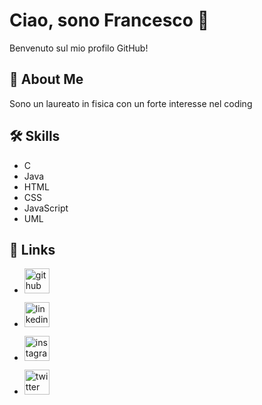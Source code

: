 # Ciao, sono Francesco 👋
Benvenuto sul mio profilo GitHub!


## 🚀 About Me
Sono un laureato in fisica con un forte interesse nel coding


## 🛠 Skills
- C
- Java
- HTML
- CSS
- JavaScript
- UML


## 🔗 Links
- [<img src='https://cdn.jsdelivr.net/npm/simple-icons@3.0.1/icons/github.svg' alt='github' height='40'>](https://github.com/Frank1sk)

- [<img src='https://cdn.jsdelivr.net/npm/simple-icons@3.0.1/icons/linkedin.svg' alt='linkedin' height='40'>](https://www.linkedin.com/in/https://www.linkedin.com/in/francesco-gionta//)

- [<img src='https://cdn.jsdelivr.net/npm/simple-icons@3.0.1/icons/instagram.svg' alt='instagram' height='40'>](https://www.instagram.com/https://www.instagram.com/m3_mys3lf_4nd_1//)

- [<img src='https://cdn.jsdelivr.net/npm/simple-icons@3.0.1/icons/twitter.svg' alt='twitter' height='40'>](https://twitter.com/https://x.com/_Zio_Frank_) 
